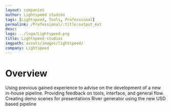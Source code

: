 ```yaml
---
layout: companies
author: Lightspeed studios
tags: [Lightspeed, Tools, Professional]
permalink: /Professional/:title:output_ext
desc: 
logo: ../logo/Lightspeed.png
title: Lightspeed studios
imgpath: assets/images/lightspeed/
company: Lightspeed
---
```

# Overview
Using previous gained experience to advise on the development of a new in-house pipeline.
Providing feedback on tools, interface, and general flow.
Creating demo scenes for presentations
River generator using the new USD based pipeline
